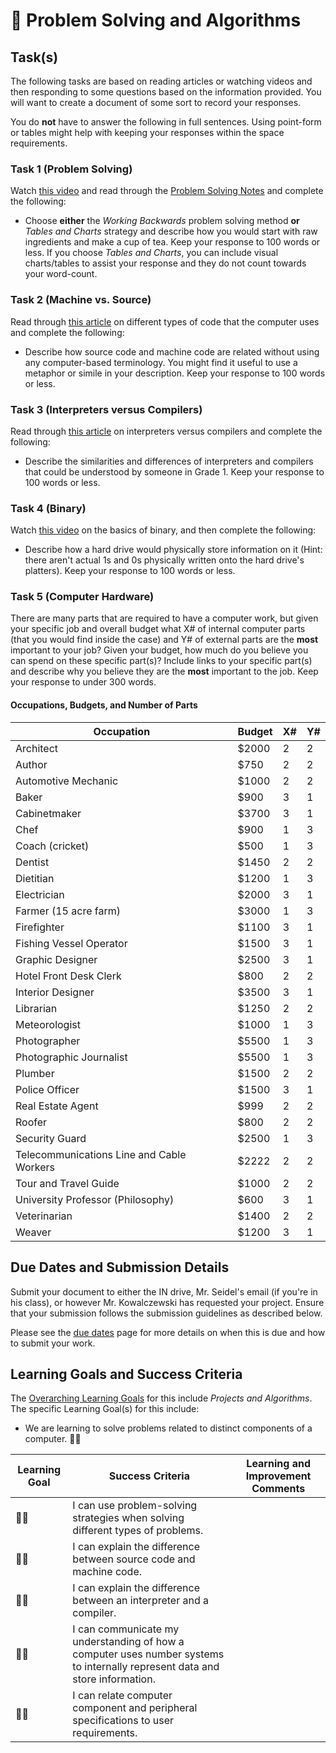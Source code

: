 # &#x1F4D9; Problem Solving and Algorithms

## Task(s)
The following tasks are based on reading articles or watching videos and then responding to some questions based on the information provided.  You will want to create a document of some sort to record your responses.

You do **not** have to answer the following in full sentences.  Using point-form or tables might help with keeping your responses within the space requirements.

### Task 1 (Problem Solving)
Watch [this video](https://www.youtube.com/watch?v=kM9ASKAni_s) and read through the [Problem Solving Notes](./Problem-Solving-Strategies-Notes) and complete the following:
* Choose **either** the _Working Backwards_ problem solving method **or** _Tables and Charts_ strategy and describe how you would start with raw ingredients and make a cup of tea.  Keep your response to 100 words or less.  If you choose _Tables and Charts_, you can include visual charts/tables to assist your response and they do not count towards your word-count.

### Task 2 (Machine vs. Source)
Read through [this article](https://medium.com/@rahul77349/machine-code-vs-byte-code-vs-object-code-vs-source-code-vs-assembly-code-812c9780f24c) on different types of code that the computer uses and complete the following:
* Describe how source code and machine code are related without using any computer-based terminology.  You might find it useful to use a metaphor or simile in your description.  Keep your response to 100 words or less.

### Task 3 (Interpreters versus Compilers)
Read through [this article](https://www.programiz.com/article/difference-compiler-interpreter) on interpreters versus compilers and complete the following:
* Describe the similarities and differences of interpreters and compilers that could be understood by someone in Grade 1.  Keep your response to 100 words or less.

### Task 4 (Binary)
Watch [this video](https://www.youtube.com/watch?v=M41M9ATm49M) on the basics of binary, and then complete the following:
* Describe how a hard drive would physically store information on it (Hint: there aren't actual 1s and 0s physically written onto the hard drive's platters).  Keep your response to 100 words or less.

### Task 5 (Computer Hardware)
There are many parts that are required to have a computer work, but given your specific job and overall budget what X# of internal computer parts (that you would find inside the case) and Y# of external parts are the **most** important to your job?  Given your budget, how much do you believe you can spend on these specific part(s)? Include links to your specific part(s) and describe why you believe they are the **most** important to the job. Keep your response to under 300 words.

#### Occupations, Budgets, and Number of Parts
| Occupation | Budget | X# | Y# |
| ---------- | ------ | -- | -- |
| Architect  | $2000 | 2 | 2 |
| Author | $750 | 2 | 2 |
| Automotive Mechanic | $1000 | 2 | 2 |
| Baker | $900 | 3 | 1 |
| Cabinetmaker | $3700 | 3 | 1 |
| Chef | $900 | 1 | 3 |
| Coach (cricket) | $500 | 1 | 3 |
| Dentist | $1450 | 2 | 2 |
| Dietitian | $1200 | 1 | 3 |
| Electrician | $2000 | 3 | 1 | 
| Farmer (15 acre farm) | $3000 | 1 | 3 |
| Firefighter | $1100 | 3 | 1 |
| Fishing Vessel Operator | $1500 | 3 | 1 |
| Graphic Designer | $2500 | 3 | 1 | 
| Hotel Front Desk Clerk | $800 | 2 | 2 |
| Interior Designer | $3500 | 3 | 1 |
| Librarian | $1250 | 2 | 2 |
| Meteorologist | $1000 | 1 | 3 |
| Photographer | $5500 | 1 | 3 |
| Photographic Journalist | $5500 | 1 | 3 |
| Plumber | $1500 | 2 | 2 |
| Police Officer | $1500 | 3 | 1 |
| Real Estate Agent | $999 | 2 | 2 |
| Roofer | $800 | 2 | 2 |
| Security Guard | $2500 | 1 | 3 |
| Telecommunications Line and Cable Workers | $2222 | 2 | 2 |
| Tour and Travel Guide | $1000 | 2 | 2 |
| University Professor (Philosophy) | $600 | 3 | 1 |
| Veterinarian | $1400 | 2 | 2 |
| Weaver | $1200 | 3 | 1 | 

## Due Dates and Submission Details

Submit your document to either the IN drive, Mr. Seidel's email (if you're in his class), or however Mr. Kowalczewski has requested your project. Ensure that your submission follows the submission guidelines as described below.

Please see the [due dates](./Due-Dates-and-Submission-Details) page for more details on when this is due and how to submit your work.

## Learning Goals and Success Criteria

The [Overarching Learning Goals](./images/ICS3U.jpg) for this include _Projects and Algorithms_.
The specific Learning Goal(s) for this include:
  * We are learning to solve problems related to distinct components of a computer. &#x1F4D9;&#x1F4D9;

| Learning Goal | Success Criteria  | Learning and Improvement Comments |
| ------------- | ----------------- | --------------------------------- |
| &#x1F4D9;&#x1F4D9; | I can use problem-solving strategies when solving different types of problems. | |
| &#x1F4D9;&#x1F4D9; | I can explain the difference between source code and machine code. | |
| &#x1F4D9;&#x1F4D9; | I can explain the difference between an interpreter and a compiler. | |
| &#x1F4D9;&#x1F4D9; | I can communicate my understanding of how a computer uses number systems to internally represent data and store information. | |
| &#x1F4D9;&#x1F4D9; | I can relate computer component and peripheral specifications to user requirements. | |